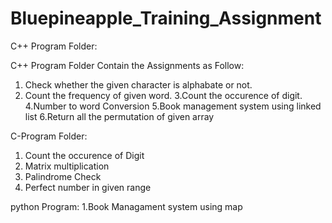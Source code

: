 # Bluepineapple_Training_Assignment

C++ Program Folder: 

C++ Program Folder Contain the Assignments as Follow:
1. Check whether the given character is alphabate or not.
2. Count the frequency of given word.
3.Count the occurence of digit.
4.Number to word Conversion
5.Book management system using linked list
6.Return all the permutation of given array


C-Program Folder:
1. Count the occurence of Digit
2. Matrix multiplication
3. Palindrome Check
4. Perfect number in given range

python Program:
1.Book Managament system using map
